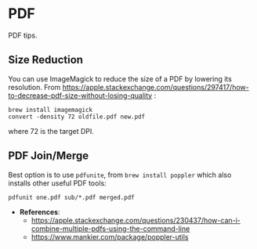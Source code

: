# PDF
PDF tips.

## Size Reduction
You can use ImageMagick to reduce the size of a PDF by lowering its resolution.
From https://apple.stackexchange.com/questions/297417/how-to-decrease-pdf-size-without-losing-quality :

```
brew install imagemagick
convert -density 72 oldfile.pdf new.pdf
```

where 72 is the target DPI.

## PDF Join/Merge
Best option is to use `pdfunite`, from `brew install poppler` which also installs other useful PDF tools:

```
pdfunit one.pdf sub/*.pdf merged.pdf
```

- **References**:
  - <https://apple.stackexchange.com/questions/230437/how-can-i-combine-multiple-pdfs-using-the-command-line>
  - <https://www.mankier.com/package/poppler-utils>
